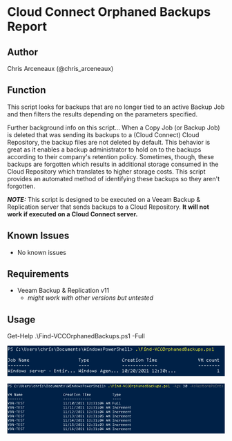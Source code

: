 # Cloud Connect Orphaned Backups Report

## Author

Chris Arceneaux (@chris_arceneaux)

## Function

This script looks for backups that are no longer tied to an active Backup Job and then filters the results depending on the parameters specified.

Further background info on this script... When a Copy Job (or Backup Job) is deleted that was sending its backups to a (Cloud Connect) Cloud Repository, the backup files are not deleted by default. This behavior is great as it enables a backup administrator to hold on to the backups according to their company's retention policy. Sometimes, though, these backups are forgotten which results in additional storage consumed in the Cloud Repository which translates to higher storage costs. This script provides an automated method of identifying these backups so they aren't forgotten.

***NOTE:*** This script is designed to be executed on a Veeam Backup & Replication server that sends backups to a Cloud Repository. **It will not work if executed on a Cloud Connect server.**

## Known Issues

* No known issues

## Requirements

* Veeam Backup & Replication v11
  * *might work with other versions but untested*

## Usage

Get-Help .\Find-VCCOrphanedBackups.ps1 -Full

![Sample output](sample-output.png)

![Sample output](sample-output2.png)
